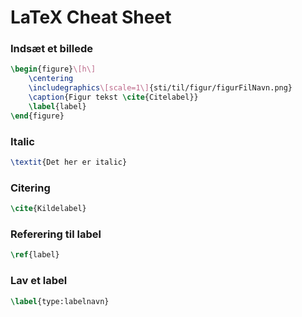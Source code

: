 # LaTeX Cheat Sheet

### Indsæt et billede

```latex
\begin{figure}\[h\]
    \centering
    \includegraphics\[scale=1\]{sti/til/figur/figurFilNavn.png}
    \caption{Figur tekst \cite{Citelabel}}
    \label{label}
\end{figure}
```

### Italic

```latex
\textit{Det her er italic}
```

### Citering

```latex
\cite{Kildelabel}
```

### Referering til label

```latex
\ref{label}
```

### Lav et label

```latex
\label{type:labelnavn}
```
